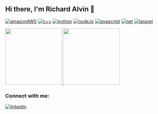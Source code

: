 <!--
**RichardAlvin/RichardAlvin** is a ✨ _special_ ✨ repository because its `README.md` (this file) appears on your GitHub profile.

Here are some ideas to get you started:

- 🔭 I’m currently working on ...
- 🌱 I’m currently learning ...
- 👯 I’m looking to collaborate on ...
- 🤔 I’m looking for help with ...
- 💬 Ask me about ...
- 📫 How to reach me: ...
- 😄 Pronouns: ...
- ⚡ Fun fact: ...
-->

## Hi there, I'm Richard Alvin 👋

[![amazonAWS]](https://aws.amazon.com/?nc2=h_lg)
[![c++]](https://devdocs.io/cpp/)
[![python]](https://www.python.org/)
[![nodeJs]](https://nodejs.org/en/)
[![javascript]](https://www.javascript.com/)
[![net]](https://learn.microsoft.com/en-us/dotnet/)
[![laravel]](https://laravel.com/)


<p align="left">
<a href="https://github.com/RichardAlvin">
  <img height="180em" src="https://github-readme-stats-eight-theta.vercel.app/api?username=RichardAlvin&show_icons=true&theme=algolia&include_all_commits=true&count_private=true"/>
  <img height="180em" src="https://github-readme-stats-eight-theta.vercel.app/api/top-langs/?username=RichardAlvin&layout=compact&langs_count=8&theme=algolia"/>
</a>
</p>

### Connect with me:
[![linkedin]](https://www.linkedin.com/in/richard-alvin-pratama-b03a27214/)


<!-- LINKS -->

[amazonAWS]: https://img.shields.io/badge/Amazon_AWS-232F3E?style=for-the-badge&logo=amazon-aws&logoColor=white
[c++]: https://img.shields.io/badge/C%2B%2B-00599C?style=for-the-badge&logo=c%2B%2B&logoColor=white
[python]: https://img.shields.io/badge/Python-3776AB?style=for-the-badge&logo=python&logoColor=white
[nodeJs]: https://img.shields.io/badge/Node.js-43853D?style=for-the-badge&logo=node.js&logoColor=white
[javascript]: https://img.shields.io/badge/JavaScript-F7DF1E?style=for-the-badge&logo=javascript&logoColor=black
[net]: https://img.shields.io/badge/.NET-5C2D91?style=for-the-badge&logo=.net&logoColor=white
[laravel]: https://img.shields.io/badge/Laravel-FF2D20?style=for-the-badge&logo=laravel&logoColor=white


[linkedin]: https://img.shields.io/badge/LinkedIn-0077B5?style=for-the-badge&logo=linkedin&logoColor=white
